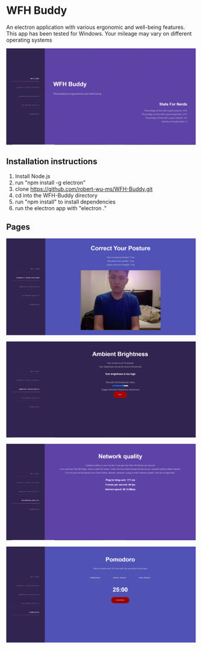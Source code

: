 # WFH Buddy
An electron application with various ergonomic and well-being features. This app has been tested for Windows. Your mileage may vary on different operating systems

![Welcome!](\assets\images\Welcome.PNG)

## Installation instructions
1. Install Node.js
2. run "npm install -g electron"
3. clone https://github.com/robert-wu-ms/WFH-Buddy.git
4. cd into the WFH-Buddy directory
5. run "npm install" to install dependencies
6. run the electron app with "electron ."

## Pages

![Posture](\assets\images\Posture.PNG)

![Brightness](\assets\images\Brightness.PNG)

![Network](\assets\images\Network.PNG)

![Pomodoro](\assets\images\Pomodoro.PNG)